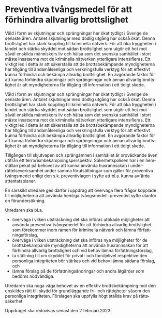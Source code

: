 # Preventiva tvångsmedel för att förhindra allvarlig brottslighet

Våld i form av skjutningar och spräng­ningar har ökat tydligt i Sverige de senaste åren. Antalet skjut­ningar med dödlig utgång har också ökat. Denna brotts­lighet har stark kopp­ling till krimi­nella nätverk. För att öka trygg­heten i landet och stärka skyddet mot sådan brotts­lighet som utgör ett hot mot såväl enskilda män­niskors liv och hälsa som det svenska sam­hället i stort måste insatserna mot de krimi­nella nät­verken ytter­ligare intensi­fieras. Ett viktigt led i detta är att säker­ställa att de brotts­bekäm­pande myndig­heterna har till­gång till ända­måls­enliga och verk­nings­fulla verktyg för att effek­tivt kunna förhindra och bekämpa allvarlig brotts­lighet. En avgörande faktor för att kunna förhindra skjut­ningar och spräng­ningar och annan allvarlig brotts­lighet är att myndig­heterna får tillgång till information i ett tidigt skede.

Våld i form av skjutningar och spräng­ningar har ökat tydligt i Sverige de senaste åren. Antalet skjut­ningar med dödlig utgång har också ökat. Denna brotts­lighet har stark kopp­ling till krimi­nella nätverk. För att öka trygg­heten i landet och stärka skyddet mot sådan brotts­lighet som utgör ett hot mot såväl enskilda män­niskors liv och hälsa som det svenska sam­hället i stort måste insatserna mot de krimi­nella nät­verken ytter­ligare intensi­fieras. Ett viktigt led i detta är att säker­ställa att de brotts­bekäm­pande myndig­heterna har till­gång till ända­måls­enliga och verk­nings­fulla verktyg för att effek­tivt kunna förhindra och bekämpa allvarlig brotts­lighet. En avgörande faktor för att kunna förhindra skjut­ningar och spräng­ningar och annan allvarlig brotts­lighet är att myndig­heterna får tillgång till information i ett tidigt skede.

Tillgången till skjut­vapen och spräng­ämnen i sam­hället är oroväckande även utifrån ett terrorism­bekämpnings­perspektiv. Säkerhets­polisen har i en hem­ställan pekat på behovet av att kunna använda hus­rann­sakan i under­rättelse­verk­samhet under samma förut­sätt­ningar som gäller för preven­tiva tvångs­medel enligt den s.k. preventiv­lagen i syfte att bl.a. kunna avfärda attentats­planer.

En särskild utredare ges därför i uppdrag att över­väga flera frågor kopplade till möjlig­heterna att använda hem­liga tvångs­medel i preventivt syfte utanför en förunder­sökning.

Utredaren ska bl.a.

* överväga i vilken utsträck­ning det ska införas utökade möjligheter att använda preven­tiva tvångs­medel för att för­hindra allvarlig brotts­lighet som före­kommer inom ramen för krimi­nella nätverk och lämna författ­nings­förslag,
* överväga i vilken utsträck­ning det ska införas nya möjlig­heter för de brotts­bekäm­pande myndig­heterna att använda husrann­sakan för att förhindra allvarlig brotts­lighet och vid behov lämna författ­nings­förslag,
* ta ställning till om skyddet för privat- och familje­livet respektive den personliga integri­teten bör stärkas och vid behov lämna sådana förslag, och
* lämna förslag på de författ­nings­ändringar och andra åtgärder som bedöms nödvändiga.

Utredaren ska noga väga behovet av en effektiv brotts­bekämp­ning mot den enskildes rätt till skydd för grund­läggande fri- och rättigheter såsom den person­liga integriteten. Förslagen ska uppfylla högt ställda krav på rätts­säkerhet.

Uppdraget ska redovisas senast den 2 februari 2023.
